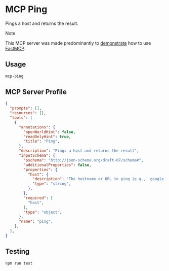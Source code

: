 # MCP Ping

Pings a host and returns the result.

> [!NOTE]
> This MCP server was made predominantly to [demonstrate](https://github.com/punkpeye/mcp-ping/blob/main/src/createServer.ts) how to use [FastMCP](https://github.com/punkpeye/fastmcp).

## Usage

```bash
mcp-ping
```

## MCP Server Profile

```json
{
  "prompts": [],
  "resources": [],
  "tools": [
    {
      "annotations": {
        "openWorldHint": false,
        "readOnlyHint": true,
        "title": "Ping",
      },
      "description": "Pings a host and returns the result",
      "inputSchema": {
        "$schema": "http://json-schema.org/draft-07/schema#",
        "additionalProperties": false,
        "properties": {
          "host": {
            "description": "The hostname or URL to ping (e.g., 'google.com' or 'https://google.com')",
            "type": "string",
          },
        },
        "required": [
          "host",
        ],
        "type": "object",
      },
      "name": "ping",
    },
  ],
}
```

## Testing

```bash
npm run test
```